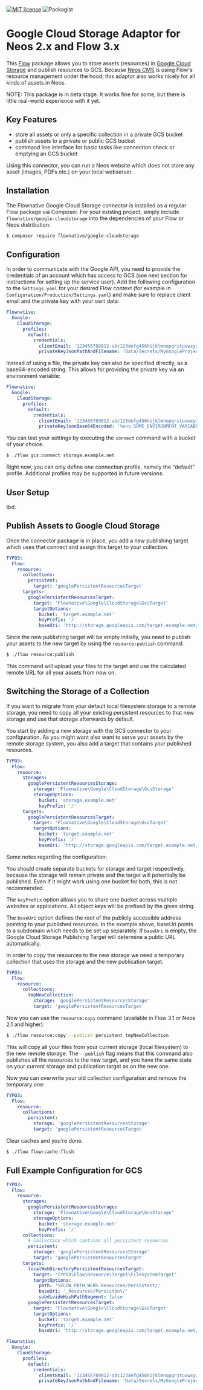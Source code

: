 [![MIT license](http://img.shields.io/badge/license-MIT-brightgreen.svg)](http://opensource.org/licenses/MIT)
![Packagist][packagist]

[packagist]: https://img.shields.io/packagist/v/flownative/google-cloudstorage.svg

# Google Cloud Storage Adaptor for Neos 2.x and Flow 3.x

This [Flow](https://flow.neos.io) package allows you to store assets (resources) in [Google Cloud Storage](https://cloud.google.com/storage/)
and publish resources to GCS. Because [Neos CMS](https://www.neos.io) is using Flow's resource management under the hood,
this adaptor also works nicely for all kinds of assets in Neos.

NOTE: This package is in beta stage. It works fine for some, but there is little real-world experience with it yet.

## Key Features

- store all assets or only a specific collection in a private GCS bucket
- publish assets to a private or public GCS bucket
- command line interface for basic tasks like connection check or emptying an GCS bucket

Using this connector, you can run a Neos website which does not store any asset (images, PDFs etc.) on your local webserver.

## Installation

The Flownative Google Cloud Storage connector is installed as a regular Flow package via Composer. For your existing
project, simply include `flownative/google-cloudstorage` into the dependencies of your Flow or Neos distribution:

```bash
$ composer require flownative/google-cloudstorage
```

## Configuration

In order to communicate with the Google API, you need to provide the credentials of an account which has access
to GCS (see next section for instructions for setting up the service user). Add the following configuration to the
`Settings.yaml` for your desired Flow context (for example in `Configuration/Production/Settings.yaml`) and make sure
to replace client email and the private key with your own data:
  
```yaml
Flownative:
  Google:
    CloudStorage:
      profiles:
        default:
          credentials:
            clientEmail: '123456789012-abc123defg456hijklmnopqrstuvwxyz@developer.gserviceaccount.com'
            privateKeyJsonPathAndFilename: 'Data/Secrets/MyGoogleProject-abc123457def.json'
```

Instead of using a file, the private key can also be specified directly, as a base64-encoded string. This allows for
providing the private key via an environment variable:

```yaml
Flownative:
  Google:
    CloudStorage:
      profiles:
        default:
          credentials:
            clientEmail: '123456789012-abc123defg456hijklmnopqrstuvwxyz@developer.gserviceaccount.com'
            privateKeyJsonBase64Encoded: '%env:SOME_ENVIRONMENT_VARIABLE_WITH_PRIVATE_KEY%'
```

You can test your settings by executing the `connect` command with a bucket of your choice.

```bash
$ ./flow gcs:connect storage.example.net
```

Right now, you can only define one connection profile, namely the "default" profile. Additional profiles may be supported
in future versions.

## User Setup

tbd.

## Publish Assets to Google Cloud Storage

Once the connector package is in place, you add a new publishing target which uses that connect and assign this target
to your collection.

```yaml
TYPO3:
  Flow:
    resource:
      collections:
        persistent:
          target: 'googlePersistentResourcesTarget'
      targets:
        googlePersistentResourcesTarget:
          target: 'Flownative\Google\CloudStorage\GcsTarget'
          targetOptions:
            bucket: 'target.example.net'
            keyPrefix: '/'
            baseUri: 'http://storage.googleapis.com/target.example.net/'
```

Since the new publishing target will be empty initially, you need to publish your assets to the new target by using the
``resource:publish`` command:

```bash
$ ./flow resource:publish
```

This command will upload your files to the target and use the calculated remote URL for all your assets from now on.

## Switching the Storage of a Collection

If you want to migrate from your default local filesystem storage to a remote storage, you need to copy all your existing
persistent resources to that new storage and use that storage afterwards by default.

You start by adding a new storage with the GCS connector to your configuration. As you might want also want to serve your
assets by the remote storage system, you also add a target that contains your published resources.

```yaml
TYPO3:
  Flow:
    resource:
      storages:
        googlePersistentResourcesStorage:
          storage: 'Flownative\Google\CloudStorage\GcsStorage'
          storageOptions:
            bucket: 'storage.example.net'
            keyPrefix: '/'
      targets:
        googlePersistentResourcesTarget:
          target: 'Flownative\Google\CloudStorage\GcsTarget'
          targetOptions:
            bucket: 'target.example.net'
            keyPrefix: '/'
            baseUri: 'http://storage.googleapis.com/target.example.net/'
```

Some notes regarding the configuration:

You should create separate buckets for storage and target respectively, because the storage will remain private and the
target will potentially be published. Even if it might work using one bucket for both, this is not recommended.

The `keyPrefix` option allows you to share one bucket across multiple websites or applications. All object keys
will be prefixed by the given string.

The `baseUri` option defines the root of the publicly accessible address pointing to your published resources. In the
example above, baseUri points to a subdomain which needs to be set up separately. If `baseUri` is empty, the
Google Cloud Storage Publishing Target will determine a public URL automatically.

In order to copy the resources to the new storage we need a temporary collection that uses the storage and the new
publication target.

```yaml
TYPO3:
  Flow:
    resource:
      collections:
        tmpNewCollection:
          storage: 'googlePersistentResourcesStorage'
          target: 'googlePersistentResourcesTarget'
```

Now you can use the ``resource:copy`` command (available in Flow 3.1 or Neos 2.1 and higher):

```bash
$ ./flow resource:copy --publish persistent tmpNewCollection
```

This will copy all your files from your current storage (local filesystem) to the new remote storage. The ``--publish``
flag means that this command also publishes all the resources to the new target, and you have the same state on your
current storage and publication target as on the new one.

Now you can overwrite your old collection configuration and remove the temporary one:

```yaml
TYPO3:
  Flow:
    resource:
      collections:
        persistent:
          storage: 'googlePersistentResourcesStorage'
          target: 'googlePersistentResourcesTarget'
```

Clear caches and you're done.

```bash
$ ./flow flow:cache:flush
```

## Full Example Configuration for GCS

```yaml
TYPO3:
  Flow:
    resource:
      storages:
        googlePersistentResourcesStorage:
          storage: 'Flownative\Google\CloudStorage\GcsStorage'
          storageOptions:
            bucket: 'storage.example.net'
            keyPrefix: '/'
      collections:
        # Collection which contains all persistent resources
        persistent:
          storage: 'googlePersistentResourcesStorage'
          target: 'googlePersistentResourcesTarget'
      targets:
        localWebDirectoryPersistentResourcesTarget:
          target: 'TYPO3\Flow\Resource\Target\FileSystemTarget'
          targetOptions:
            path: '%FLOW_PATH_WEB%_Resources/Persistent/'
            baseUri: '_Resources/Persistent/'
            subdivideHashPathSegment: false
        googlePersistentResourcesTarget:
          target: 'Flownative\Google\CloudStorage\GcsTarget'
          targetOptions:
            bucket: 'target.example.net'
            keyPrefix: '/'
            baseUri: 'http://storage.googleapis.com/target.example.net/'

Flownative:
  Google:
    CloudStorage:
      profiles:
        default:
          credentials:
            clientEmail: '123456789012-abc123defg456hijklmnopqrstuvwxyz@developer.gserviceaccount.com'
            privateKeyJsonPathAndFilename: 'Data/Secrets/MyGoogleProject-abc123457def.json'
```
